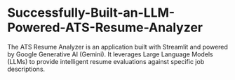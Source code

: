 # Successfully-Built-an-LLM-Powered-ATS-Resume-Analyzer
The ATS Resume Analyzer is an application built with Streamlit and powered by Google Generative AI (Gemini). It leverages Large Language Models (LLMs) to provide intelligent resume evaluations against specific job descriptions.
